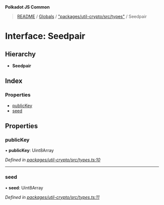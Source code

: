 **Polkadot JS Common**

> [README](../README.md) / [Globals](../globals.md) / ["packages/util-crypto/src/types"](../modules/_packages_util_crypto_src_types_.md) / Seedpair

# Interface: Seedpair

## Hierarchy

* **Seedpair**

## Index

### Properties

* [publicKey](_packages_util_crypto_src_types_.seedpair.md#publickey)
* [seed](_packages_util_crypto_src_types_.seedpair.md#seed)

## Properties

### publicKey

•  **publicKey**: Uint8Array

*Defined in [packages/util-crypto/src/types.ts:10](https://github.com/polkadot-js/common/blob/dd1220ac/packages/util-crypto/src/types.ts#L10)*

___

### seed

•  **seed**: Uint8Array

*Defined in [packages/util-crypto/src/types.ts:11](https://github.com/polkadot-js/common/blob/dd1220ac/packages/util-crypto/src/types.ts#L11)*
